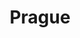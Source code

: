 ---
title: "Prague"
excerpt: "Where storied spires enchant all"
subgalleries: true
tags:
  - 🏰Baroque
  - 🏞️QSD's Favourite
left_tarot_card: knight-of-cups
left_tarot_href: "#prague-castle"
header:
  overlay_image: pr-wide-mount-3v1.jpg
---